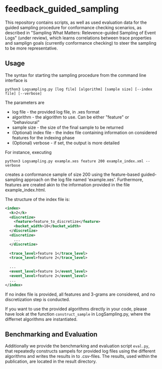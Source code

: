 # feedback_guided_sampling

This repository contains scripts, as well as used evaluation data for the guided sampling procedure for conformance checking scenarios, as described in "Sampling What Matters: Relevence-guided Sampling of Event Logs" (under review), which learns correlations between trace properties and samplign goals (currently conformance checking) to steer the sampling to be more representative.

## Usage ##
The syntax for starting the sampling procedure from the command line interface is

```
python3 Logsampling.py [log file] [algorithm] [sample size] [--index file] [--verbose]
```
The parameters are
* log file - the provided log file, in .xes format
* algorithm - the algorithm to use. Can be either "feature" or "behavioural"
* sample size - the size of the final sample to be returned
* (Optional) index file - the index file containing information on considered features for the indexing phase
* (Optional) verbose - if set, the output is more detailed


For instance, executing

```
python3 Logsampling.py example.xes feature 200 example_index.xml --verbose
```
creates a conformance sample of size 200 using the feature-based guided-sampling approach on the log file named 'example.xes'. Furthermore, features are created akin to the information provided in the file example_index.html.

The structure of the index file is:
```xml
<index>
  <k>2</k>
  <discretize>
    <feature>feature_to_discretize</feature>
    <bucket_width>10</bucket_width>
  </discretize>
  <discretize>
    ...
  </discretize>
  
  <trace_level>feature 1</trace_level>
  <trace_level>feature 2</trace_level>
  
  ...
  <event_level>feature 1</event_level>
  <event_level>feature 2</event_level>
  ...
</index>
```
If no index file is provided, all features and 3-grams are considered, and no discretization step is conducted.

If you want to use the provided algorithms directly in your code, please have look at the function ```construct_sample``` in LogSampling.py, where the differnet algorithms are instantiated.

## Benchmarking and Evaluation ##
Additionally we provide the benchmarking and evaluation script ```eval.py```, that repeatedly constructs sampels for provided log files using the different algorithms and writes the results in to .csv-files. The results, used within the publication, are located in the result directory.
